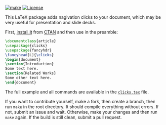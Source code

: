 [![make](https://github.com/yegor256/clicks/actions/workflows/latexmk.yml/badge.svg)](https://github.com/yegor256/clicks/actions/workflows/latexmk.yml)
[![License](https://img.shields.io/badge/license-MIT-green.svg)](https://github.com/yegor256/clicks/blob/master/LICENSE.txt)

This LaTeX package adds nagivation clicks to your document, which
may be very useful for presentation and slide decks.

First, [install it](https://en.wikibooks.org/wiki/LaTeX/Installing_Extra_Packages)
from [CTAN](https://ctan.org/pkg/clicks) 
and then use in the preamble:

```tex
\documentclass{article}
\usepackage{clicks}
\usepackage{fancyhdr}
\fancyhead[L]{\clicks}
\begin{document}
\section{Introduction}
Some text here.
\section{Related Works}
Some other text here.
\end{document}
```

The full example and all commands are available in the 
[`clicks.tex`](https://github.com/yegor256/clicks/blob/master/clicks.tex) file.

If you want to contribute yourself, make a fork, then create a branch, 
then run `make` in the root directory.
It should compile everything without errors. If not, submit an issue and wait.
Otherwise, make your changes and then run `make` again. If the build is
still clean, submit a pull request.
